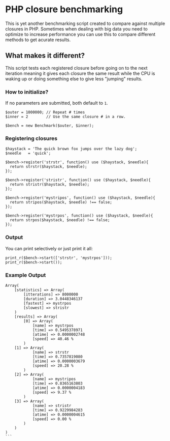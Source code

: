 # PHP closure benchmarking
This is yet another benchmarking script created to compare against multiple closures in PHP.
Sometimes when dealing with big data you need to optimize to increase performance you can use this to compare different methods to get acurate results.

## What makes it different?
This script tests each registered closure before going on to the next iteration meaning it gives each closure the same result while the CPU is waking up or doing something else to give less "jumping" results.

### How to initialize?
If no parameters are submitted, both default to `1`.
```
$outer = 1000000; // Repeat # times
$inner = 2        // Use the same closure # in a row.

$bench = new Benchmark($outer, $inner);
```
### Registering closures
```
$haystack = 'The quick brown fox jumps over the lazy dog';
$needle   = 'quick';

$bench->register('strstr', function() use ($haystack, $needle){
  return strstr($haystack, $needle);
});

$bench->register('stristr', function() use ($haystack, $needle){
  return stristr($haystack, $needle);
});

$bench->register('mystripos', function() use ($haystack, $needle){
  return stripos($haystack, $needle) !== false;
});

$bench->register('mystrpos', function() use ($haystack, $needle){
  return strpos($haystack, $needle) !== false;
});
```
### Output
You can print selectively or just print it all:
```
print_r($bench->start(['strstr', 'mystrpos']));
print_r($bench->start());
```
### Example Output
````
Array(
	[statistics] => Array(
		[itterations] => 8000000
		[duration] => 3.0448346137
		[fastest] => mystrpos
		[slowest] => stristr
	)
	[results] => Array(
		[0] => Array(
			[name] => mystrpos
			[time] => 0.5495378971
			[atime] => 0.0000002748
			[speed] => 40.46 %
		) 
    [1] => Array(
			[name] => strstr
			[time] => 0.7357819080
			[atime] => 0.0000003679
			[speed] => 20.28 %
		) 
    [2] => Array(
			[name] => mystripos
			[time] => 0.8365163803
			[atime] => 0.0000004183
			[speed] => 9.37 %
		) 
    [3] => Array(
			[name] => stristr
			[time] => 0.9229984283
			[atime] => 0.0000004615
			[speed] => 0.00 %
		)
	)
)
```
